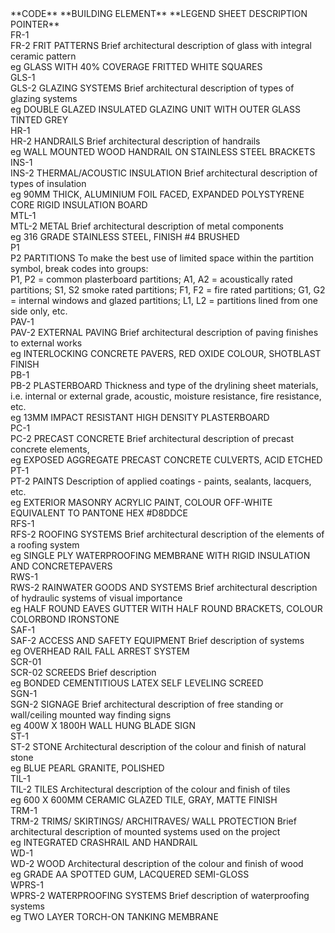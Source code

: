 <div class="cart-philosophies-grid-wrapper" markdown="1">
<span  class="cart-philosophies-grid-codes-one-of-three">**CODE**</span>
<span  class="cart-philosophies-grid-codes-two-of-three">**BUILDING ELEMENT**</span>
<span  class="cart-philosophies-grid-codes-three-of-three">**LEGEND SHEET DESCRIPTION POINTER**</span>
</div>

<div class="cart-philosophies-grid-wrapper" markdown="1">
<span  class="cart-philosophies-grid-codes-one-of-three">FR-1<br>FR-2</span>
<span  class="cart-philosophies-grid-codes-two-of-three">FRIT PATTERNS</span>
<span  class="cart-philosophies-grid-codes-three-of-three">Brief architectural description of glass with integral ceramic pattern<br>eg GLASS WITH 40% COVERAGE FRITTED WHITE SQUARES</span>
</div>

<div class="cart-philosophies-grid-wrapper" markdown="1">
<span  class="cart-philosophies-grid-codes-one-of-three">GLS-1<br>GLS-2</span>
<span  class="cart-philosophies-grid-codes-two-of-three">GLAZING SYSTEMS</span>
<span  class="cart-philosophies-grid-codes-three-of-three">Brief architectural description of types of glazing systems<br>eg DOUBLE GLAZED INSULATED GLAZING UNIT WITH OUTER GLASS TINTED GREY</span>
</div>

<div class="cart-philosophies-grid-wrapper" markdown="1">
<span  class="cart-philosophies-grid-codes-one-of-three">HR-1<br>HR-2</span>
<span  class="cart-philosophies-grid-codes-two-of-three">HANDRAILS</span>
<span  class="cart-philosophies-grid-codes-three-of-three">Brief architectural description of handrails<br>eg WALL MOUNTED WOOD HANDRAIL ON STAINLESS STEEL BRACKETS</span>
</div>

<div class="cart-philosophies-grid-wrapper" markdown="1">
<span  class="cart-philosophies-grid-codes-one-of-three">INS-1<br>INS-2</span>
<span  class="cart-philosophies-grid-codes-two-of-three">THERMAL/ACOUSTIC INSULATION</span>
<span  class="cart-philosophies-grid-codes-three-of-three">Brief architectural description of types of insulation<br>eg 90MM THICK, ALUMINIUM FOIL FACED, EXPANDED POLYSTYRENE CORE RIGID INSULATION BOARD</span>
</div>

<div class="cart-philosophies-grid-wrapper" markdown="1">
<span  class="cart-philosophies-grid-codes-one-of-three">MTL-1<br>MTL-2</span>
<span  class="cart-philosophies-grid-codes-two-of-three">METAL</span>
<span  class="cart-philosophies-grid-codes-three-of-three">Brief architectural description of metal components<br>eg 316 GRADE STAINLESS STEEL, FINISH #4 BRUSHED</span>
</div>

<div class="cart-philosophies-grid-wrapper" markdown="1">
<span  class="cart-philosophies-grid-codes-one-of-three">P1<br>P2</span>
<span  class="cart-philosophies-grid-codes-two-of-three">PARTITIONS</span>
<span  class="cart-philosophies-grid-codes-three-of-three">To make the best use of limited space within the partition symbol, break codes into groups:<br>P1, P2 = common plasterboard partitions; A1, A2 = acoustically rated partitions; S1, S2 smoke rated partitions; F1, F2 = fire rated partitions; G1, G2 = internal windows and glazed partitions; L1, L2 = partitions lined from one side only, etc.</span>
</div>

<div class="cart-philosophies-grid-wrapper" markdown="1">
<span  class="cart-philosophies-grid-codes-one-of-three">PAV-1<br>PAV-2</span>
<span  class="cart-philosophies-grid-codes-two-of-three">EXTERNAL PAVING</span>
<span  class="cart-philosophies-grid-codes-three-of-three">Brief architectural description of paving finishes to external works<br>eg INTERLOCKING CONCRETE PAVERS, RED OXIDE COLOUR, SHOTBLAST FINISH</span>
</div>

<div class="cart-philosophies-grid-wrapper" markdown="1">
<span  class="cart-philosophies-grid-codes-one-of-three">PB-1<br>PB-2</span>
<span  class="cart-philosophies-grid-codes-two-of-three">PLASTERBOARD</span>
<span  class="cart-philosophies-grid-codes-three-of-three">Thickness and type of the drylining sheet materials, i.e. internal or external grade, acoustic, moisture resistance, fire resistance, etc.<br>eg 13MM IMPACT RESISTANT HIGH DENSITY PLASTERBOARD</span>
</div>

<div class="cart-philosophies-grid-wrapper" markdown="1">
<span  class="cart-philosophies-grid-codes-one-of-three">PC-1<br>PC-2</span>
<span  class="cart-philosophies-grid-codes-two-of-three">PRECAST CONCRETE</span>
<span  class="cart-philosophies-grid-codes-three-of-three">Brief architectural description of precast concrete elements,<br>eg EXPOSED AGGREGATE PRECAST CONCRETE CULVERTS, ACID ETCHED</span>
</div>

<div class="cart-philosophies-grid-wrapper" markdown="1">
<span  class="cart-philosophies-grid-codes-one-of-three">PT-1<br>PT-2</span>
<span  class="cart-philosophies-grid-codes-two-of-three">PAINTS</span>
<span  class="cart-philosophies-grid-codes-three-of-three">Description of applied coatings - paints, sealants, lacquers, etc.<br>eg EXTERIOR MASONRY ACRYLIC PAINT, COLOUR OFF-WHITE EQUIVALENT TO PANTONE HEX #D8DDCE</span>
</div>

<div class="cart-philosophies-grid-wrapper" markdown="1">
<span  class="cart-philosophies-grid-codes-one-of-three">RFS-1<br>RFS-2</span>
<span  class="cart-philosophies-grid-codes-two-of-three">ROOFING SYSTEMS</span>
<span  class="cart-philosophies-grid-codes-three-of-three">Brief architectural description of the elements of a roofing system<br>eg SINGLE PLY WATERPROOFING MEMBRANE WITH RIGID INSULATION AND CONCRETEPAVERS</span>
</div>

<div class="cart-philosophies-grid-wrapper" markdown="1">
<span  class="cart-philosophies-grid-codes-one-of-three">RWS-1<br>RWS-2</span>
<span  class="cart-philosophies-grid-codes-two-of-three">RAINWATER GOODS AND SYSTEMS</span>
<span  class="cart-philosophies-grid-codes-three-of-three">Brief architectural description of hydraulic systems of visual importance<br>eg HALF ROUND EAVES GUTTER WITH HALF ROUND BRACKETS, COLOUR COLORBOND IRONSTONE</span>
</div>

<div class="cart-philosophies-grid-wrapper" markdown="1">
<span  class="cart-philosophies-grid-codes-one-of-three">SAF-1<br>SAF-2</span>
<span  class="cart-philosophies-grid-codes-two-of-three">ACCESS AND SAFETY EQUIPMENT</span>
<span  class="cart-philosophies-grid-codes-three-of-three">Brief description of systems<br>eg OVERHEAD RAIL FALL ARREST SYSTEM</span>
</div>

<div class="cart-philosophies-grid-wrapper" markdown="1">
<span  class="cart-philosophies-grid-codes-one-of-three">SCR-01<br>SCR-02</span>
<span  class="cart-philosophies-grid-codes-two-of-three">SCREEDS</span>
<span  class="cart-philosophies-grid-codes-three-of-three">Brief description<br>eg BONDED CEMENTITIOUS LATEX SELF LEVELING SCREED</span>
</div>

<div class="cart-philosophies-grid-wrapper" markdown="1">
<span  class="cart-philosophies-grid-codes-one-of-three">SGN-1<br>SGN-2</span>
<span  class="cart-philosophies-grid-codes-two-of-three">SIGNAGE</span>
<span  class="cart-philosophies-grid-codes-three-of-three">Brief architectural description of free standing or wall/ceiling mounted way finding signs<br>eg 400W X 1800H WALL HUNG BLADE SIGN</span>
</div>

<div class="cart-philosophies-grid-wrapper" markdown="1">
<span  class="cart-philosophies-grid-codes-one-of-three">ST-1<br>ST-2</span>
<span  class="cart-philosophies-grid-codes-two-of-three">STONE</span>
<span  class="cart-philosophies-grid-codes-three-of-three">Architectural description of the colour and finish of natural stone<br>eg BLUE PEARL GRANITE, POLISHED</span>
</div>

<div class="cart-philosophies-grid-wrapper" markdown="1">
<span  class="cart-philosophies-grid-codes-one-of-three">TIL-1<br>TIL-2</span>
<span  class="cart-philosophies-grid-codes-two-of-three">TILES</span>
<span  class="cart-philosophies-grid-codes-three-of-three">Architectural description of the colour and finish of tiles<br>eg 600 X 600MM CERAMIC GLAZED TILE, GRAY, MATTE FINISH</span>
</div>

<div class="cart-philosophies-grid-wrapper" markdown="1">
<span  class="cart-philosophies-grid-codes-one-of-three">TRM-1<br>TRM-2</span>
<span  class="cart-philosophies-grid-codes-two-of-three">TRIMS/ SKIRTINGS/ ARCHITRAVES/ WALL PROTECTION</span>
<span  class="cart-philosophies-grid-codes-three-of-three">Brief architectural description of mounted systems used on the project<br>eg INTEGRATED CRASHRAIL AND HANDRAIL</span>
</div>

<div class="cart-philosophies-grid-wrapper" markdown="1">
<span  class="cart-philosophies-grid-codes-one-of-three">WD-1<br>WD-2</span>
<span  class="cart-philosophies-grid-codes-two-of-three">WOOD</span>
<span  class="cart-philosophies-grid-codes-three-of-three">Architectural description of the colour and finish of wood<br>eg GRADE AA SPOTTED GUM, LACQUERED SEMI-GLOSS</span>
</div>

<div class="cart-philosophies-grid-wrapper" markdown="1">
<span  class="cart-philosophies-grid-codes-one-of-three">WPRS-1<br>WPRS-2</span>
<span  class="cart-philosophies-grid-codes-two-of-three">WATERPROOFING SYSTEMS</span>
<span  class="cart-philosophies-grid-codes-three-of-three" style="border-bottom: 0px;">Brief description of waterproofing systems<br>eg TWO LAYER TORCH-ON TANKING MEMBRANE</span>
</div>